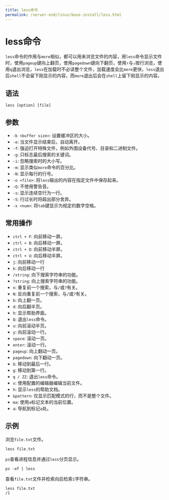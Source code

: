 ```yaml
---
title: less命令
permalink: /server-end/linux/base-install/less.html
---
```

  

# less命令

`less`命令的作用与`more`相似，都可以用来浏览文件的内容，用`less`命令显示文件时，使用`pageup`键向上翻页，使用`pagedown`键向下翻页，使用`↑`与`↓`按行浏览，使用`q`退出浏览，`less`在加载时不必读整个文件，加载速度会比`more`更快，`less`退出后`shell`不会留下刚显示的内容，而`more`退出后会在`shell`上留下刚显示的内容。

## 语法

```shell
less [option] [file]
```

## 参数

- `-b <buffer size>`: 设置缓冲区的大小。
- `-e`: 当文件显示结束后，自动离开。
- `-f`: 强迫打开特殊文件，例如外围设备代号、目录和二进制文件。
- `-g`: 只标志最后搜索的关键词。
- `-i`: 忽略搜索时的大小写。
- `-m`: 显示类似`more`命令的百分比。
- `-N`: 显示每行的行号。
- `-o <file>`: 将`less`输出的内容在指定文件中保存起来。
- `-Q`: 不使用警告音。
- `-s`: 显示连续空行为一行。
- `-S`: 行过长时将超出部分舍弃。
- `-x <num>`: 将`tab`键显示为规定的数字空格。

## 常用操作

- `ctrl + F`: 向前移动一屏。
- `ctrl + B`: 向后移动一屏。
- `ctrl + D`: 向前移动半屏。
- `ctrl + U`: 向后移动半屏。
- `j`: 向前移动一行
- `k`: 向后移动一行
- `/string`: 向下搜索字符串的功能。
- `?string`: 向上搜索字符串的功能。
- `n`: 重复前一个搜索，与`/`或`?`有关。
- `N`: 反向重复前一个搜索，与`/`或`?`有关。
- `b`: 向上翻一页。
- `d`: 向后翻半页。
- `h`: 显示帮助界面。
- `Q`: 退出`less`命令。
- `u`: 向前滚动半页。
- `y`: 向前滚动一行。
- `space`: 滚动一页。
- `enter`: 滚动一行。
- `pageup`: 向上翻动一页。
- `pagedown`: 向下翻动一页。
- `G`: 移动到最后一行。
- `g`: 移动到第一行。
- `q / ZZ`: 退出`less`命令。
- `v`: 使用配置的编辑器编辑当前文件。
- `h`: 显示`less`的帮助文档。
- `&pattern`: 仅显示匹配模式的行，而不是整个文件。
- `ma`: 使用`a`标记文本的当前位置。
- `a`: 导航到标记`a`处。

## 示例

浏览`file.txt`文件。

```shell
less file.txt
```

`ps`查看进程信息并通过`less`分页显示。

```shell
ps -ef | less
```

查看`file.txt`文件并检索向后检索`1`字符串。

```shell
less file.txt 
/1
```
